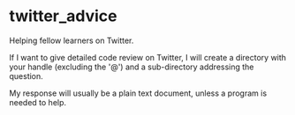 # twitter_advice
Helping fellow learners on Twitter.

If I want to give detailed code review on Twitter, I will create a directory with your handle (excluding the '@') and a sub-directory addressing the question.

My response will usually be a plain text document, unless a program is needed to help.
